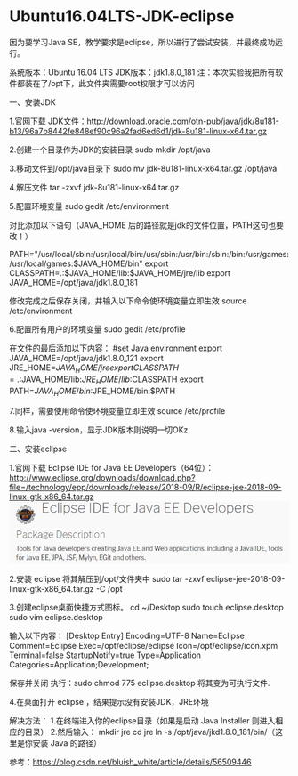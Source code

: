 # Ubuntu16.04LTS-JDK-eclipse
因为要学习Java SE，教学要求是eclipse，所以进行了尝试安装，并最终成功运行。


    
系统版本：Ubuntu 16.04 LTS
JDK版本：jdk1.8.0_181
注：本次实验我把所有软件都装在了/opt下，此文件夹需要root权限才可以访问

一、安装JDK

1.官网下载 JDK文件：http://download.oracle.com/otn-pub/java/jdk/8u181-b13/96a7b8442fe848ef90c96a2fad6ed6d1/jdk-8u181-linux-x64.tar.gz

2.创建一个目录作为JDK的安装目录
sudo mkdir /opt/java

3.移动文件到/opt/java目录下
sudo mv jdk-8u181-linux-x64.tar.gz /opt/java

4.解压文件
tar -zxvf jdk-8u181-linux-x64.tar.gz

5.配置环境变量
sudo gedit /etc/environment

对比添加以下语句（JAVA_HOME 后的路径就是jdk的文件位置，PATH这句也要改！）

PATH="/usr/local/sbin:/usr/local/bin:/usr/sbin:/usr/bin:/sbin:/bin:/usr/games:/usr/local/games:$JAVA_HOME/bin"
export CLASSPATH=.:$JAVA_HOME/lib:$JAVA_HOME/jre/lib
export JAVA_HOME=/opt/java/jdk1.8.0_181

修改完成之后保存关闭，并输入以下命令使环境变量立即生效
source /etc/environment

6.配置所有用户的环境变量
sudo gedit /etc/profile

在文件的最后添加以下内容：
#set Java environment
export JAVA_HOME=/opt/java/jdk1.8.0_121
export JRE_HOME=$JAVA_HOME/jre
export CLASSPATH=.:$JAVA_HOME/lib:$JRE_HOME/lib:$CLASSPATH
export PATH=$JAVA_HOME/bin:$JRE_HOME/bin:$PATH

7.同样，需要使用命令使环境变量立即生效
source /etc/profile

8.输入java -version，显示JDK版本则说明一切OKz

二、安装eclipse

1.官网下载 Eclipse IDE for Java EE Developers（64位）：http://www.eclipse.org/downloads/download.php?file=/technology/epp/downloads/release/2018-09/R/eclipse-jee-2018-09-linux-gtk-x86_64.tar.gz
![image](https://github.com/ArthurCaoMH/Ubuntu16.04LTS-JDK-eclipse/blob/master/pictures/eclipse_java_ee.png)




2.安装 eclipse 将其解压到/opt/文件夹中
sudo tar -zxvf eclipse-jee-2018-09-linux-gtk-x86_64.tar.gz -C /opt

3.创建eclipse桌面快捷方式图标。
cd ~/Desktop
sudo touch eclipse.desktop
sudo vim eclipse.desktop

输入以下内容：
[Desktop Entry]
Encoding=UTF-8
Name=Eclipse
Comment=Eclipse
Exec=/opt/eclipse/eclipse
Icon=/opt/eclipse/icon.xpm
Terminal=false
StartupNotify=true
Type=Application
Categories=Application;Development;

保存并关闭
执行：sudo chmod 775 eclipse.desktop 将其变为可执行文件.

4.在桌面打开 eclipse ，结果提示没有安装JDK，JRE环境

解决方法：
1.在终端进入你的eclipse目录（如果是启动 Java Installer 则进入相应的目录）
2.然后输入：
mkdir jre
cd jre
ln -s /opt/java/jkd1.8.0_181/bin/（这里是你安装 Java 的路径）

参考：https://blog.csdn.net/bluish_white/article/details/56509446
